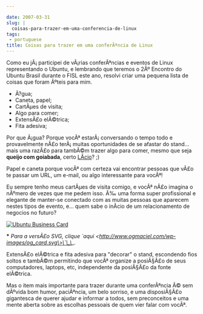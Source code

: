 ```yaml
---

date: 2007-03-31
slug: |
  coisas-para-trazer-em-uma-conferencia-de-linux
tags:
 - portuguese
title: Coisas para trazer em uma conferÃªncia de Linux
---
```


Como eu jÃ¡ participei de vÃ¡rias conferÃªncias e eventos de Linux
representando o Ubuntu, e lembrando que teremos o 2Âº Encontro do Ubuntu
Brasil durante o FISL este ano, resolvi criar uma pequena lista de
coisas que foram Ãºteis para mim.

-   Ã?gua;
-   Caneta, papel;
-   CartÃµes de visita;
-   Algo para comer;
-   ExtensÃ£o elÃ©trica;
-   Fita adesiva;

Por que Ã¡gua? Porque vocÃª estarÃ¡ conversando o tempo todo e
provavelmente nÃ£o terÃ¡ muitas oportunidades de se afastar do stand...
mais uma razÃ£o para tambÃ©m trazer algo para comer, mesmo que seja
**queijo com goiabada**, certo [LÃ­cio](http://blog.licio.eti.br)? ;)

Papel e caneta porque vocÃª com certeza vai encontrar pessoas que vÃ£o
te passar um URL, um e-mail, ou algo interessante para vocÃª!

Eu sempre tenho meus cartÃµes de visita comigo, e vocÃª nÃ£o imagina o
nÃºmero de vezes que me pedem isso. Ã‰ uma forma super profissional e
elegante de manter-se conectado com as muitas pessoas que aparecem
nestes tipos de evento, e... quem sabe o inÃ­cio de um relacionamento de
negocios no futuro?

[![Ubuntu Business
Card](http://farm1.static.flickr.com/186/440749394_d223081757.jpg)](http://www.flickr.com/photos/25563799@N00/440749394/)

**\*** *Para a versÃ£o SVG, clique \`aqui
\<http://www.ogmaciel.com/wp-images/og_card.svg\>\`\_\_.*

ExtensÃ£o elÃ©trica e fita adesiva para "decorar" o stand, escondendo
fios soltos e tambÃ©m permitindo que vocÃª organize a posiÃ§Ã£o de seus
computadores, laptops, etc, independente da posiÃ§Ã£o da fonte
elÃ©trica.

Mas o item mais importante para trazer durante uma conferÃªncia Ã© sem
dÃºvida bom humor, paciÃªncia, um belo sorriso, e uma disposiÃ§Ã£o
gigantesca de querer ajudar e informar a todos, sem preconceitos e uma
mente aberta sobre as escolhas pessoais de quem vier falar com vocÃª.
